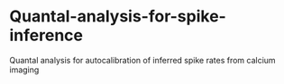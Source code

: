 # Quantal-analysis-for-spike-inference
Quantal analysis for autocalibration of inferred spike rates from calcium imaging
